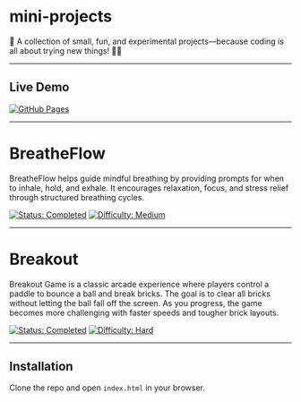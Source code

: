 # mini-projects
🚀 A collection of small, fun, and experimental projects—because coding is all about trying new things! 🎨💡

---

## Live Demo
[![GitHub Pages](https://img.shields.io/badge/Live%20Demo-Available-green)](https://asloberg.github.io/mini-projects/)

---

# BreatheFlow

BreatheFlow helps guide mindful breathing by providing prompts for when to inhale, hold, and exhale. It encourages relaxation, focus, and stress relief through structured breathing cycles.

[![Status: Completed](https://img.shields.io/badge/status-completed-brightgreen)](https://github.com/asloberg/BreatheFlow)
[![Difficulty: Medium](https://img.shields.io/badge/difficulty-medium-orange)](https://github.com/asloberg/BreatheFlow)



---

# Breakout

Breakout Game is a classic arcade experience where players control a paddle to bounce a ball and break bricks. The goal is to clear all bricks without letting the ball fall off the screen. As you progress, the game becomes more challenging with faster speeds and tougher brick layouts.

[![Status: Completed](https://img.shields.io/badge/status-completed-brightgreen)](https://github.com/asloberg/Breakout-Game)
[![Difficulty: Hard](https://img.shields.io/badge/difficulty-hard-red)](https://github.com/asloberg/Breakout-Game)

---

## Installation
Clone the repo and open `index.html` in your browser.
